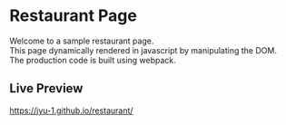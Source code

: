 # Restaurant Page

Welcome to a sample restaurant page.\
This page dynamically rendered in javascript by manipulating the DOM.\
The production code is built using webpack.

## Live Preview
https://jyu-1.github.io/restaurant/
